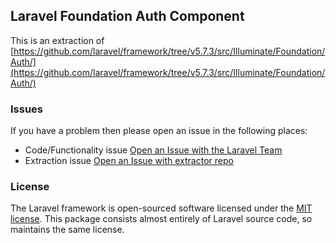 ## Laravel Foundation Auth Component

This is an extraction of [https://github.com/laravel/framework/tree/v5.7.3/src/Illuminate/Foundation/Auth/](https://github.com/laravel/framework/tree/v5.7.3/src/Illuminate/Foundation/Auth/)


### Issues

If you have a problem then please open an issue in the following places:

* Code/Functionality issue [Open an Issue with the Laravel Team](https://github.com/laravel/framework/issues/new/choose)
* Extraction issue [Open an Issue with extractor repo](https://github.com/laravel-foundation/readme/issues/new)


### License

The Laravel framework is open-sourced software licensed under the [MIT license](http://opensource.org/licenses/MIT). This package consists almost entirely of Laravel source code, so maintains the same license.
